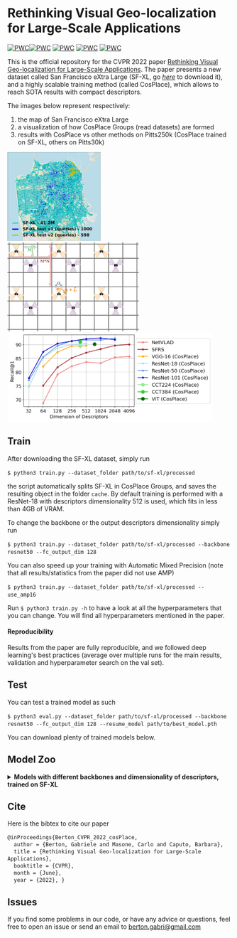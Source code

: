 
# Rethinking Visual Geo-localization for Large-Scale Applications

[![PWC](https://img.shields.io/endpoint.svg?url=https://paperswithcode.com/badge/rethinking-visual-geo-localization-for-large/visual-place-recognition-on-pittsburgh-250k)](https://paperswithcode.com/sota/visual-place-recognition-on-pittsburgh-250k?p=rethinking-visual-geo-localization-for-large)[![PWC](https://img.shields.io/endpoint.svg?url=https://paperswithcode.com/badge/rethinking-visual-geo-localization-for-large/visual-place-recognition-on-pittsburgh-30k)](https://paperswithcode.com/sota/visual-place-recognition-on-pittsburgh-30k?p=rethinking-visual-geo-localization-for-large)
[![PWC](https://img.shields.io/endpoint.svg?url=https://paperswithcode.com/badge/rethinking-visual-geo-localization-for-large/visual-place-recognition-on-tokyo247)](https://paperswithcode.com/sota/visual-place-recognition-on-tokyo247?p=rethinking-visual-geo-localization-for-large)
[![PWC](https://img.shields.io/endpoint.svg?url=https://paperswithcode.com/badge/rethinking-visual-geo-localization-for-large/visual-place-recognition-on-mapillary-val)](https://paperswithcode.com/sota/visual-place-recognition-on-mapillary-val?p=rethinking-visual-geo-localization-for-large)
[![PWC](https://img.shields.io/endpoint.svg?url=https://paperswithcode.com/badge/rethinking-visual-geo-localization-for-large/visual-place-recognition-on-st-lucia)](https://paperswithcode.com/sota/visual-place-recognition-on-st-lucia?p=rethinking-visual-geo-localization-for-large)

This is the official repository for the CVPR 2022 paper [Rethinking Visual Geo-localization for Large-Scale Applications](https://arxiv.org/abs/2204.02287).
The paper presents a new dataset called San Francisco eXtra Large (SF-XL, go [_here_](https://forms.gle/wpyDzhDyoWLQygAT9) to download it), and a highly scalable training method (called CosPlace), which allows to reach SOTA results with compact descriptors.

The images below represent respectively:
1) the map of San Francisco eXtra Large
2) a visualization of how CosPlace Groups (read datasets) are formed
3) results with CosPlace vs other methods on Pitts250k (CosPlace trained on SF-XL, others on Pitts30k)
<p float="left">
  <img src="https://github.com/gmberton/gmberton.github.io/blob/main/images/SF-XL%20map.jpg" height="200" />
  <img src="https://github.com/gmberton/gmberton.github.io/blob/main/images/map_groups.png" height="200" /> 
  <img src="https://github.com/gmberton/gmberton.github.io/blob/main/images/backbones_pitts250k_main.png" height="200" />
</p>



## Train
After downloading the SF-XL dataset, simply run 

`$ python3 train.py --dataset_folder path/to/sf-xl/processed`

the script automatically splits SF-XL in CosPlace Groups, and saves the resulting object in the folder `cache`.
By default training is performed with a ResNet-18 with descriptors dimensionality 512 is used, which fits in less than 4GB of VRAM.

To change the backbone or the output descriptors dimensionality simply run 

`$ python3 train.py --dataset_folder path/to/sf-xl/processed --backbone resnet50 --fc_output_dim 128`

You can also speed up your training with Automatic Mixed Precision (note that all results/statistics from the paper did not use AMP)

`$ python3 train.py --dataset_folder path/to/sf-xl/processed --use_amp16`

Run `$ python3 train.py -h` to have a look at all the hyperparameters that you can change. You will find all hyperparameters mentioned in the paper.

#### Reproducibility
Results from the paper are fully reproducible, and we followed deep learning's best practices (average over multiple runs for the main results, validation and hyperparameter search on the val set).

## Test
You can test a trained model as such

`$ python3 eval.py --dataset_folder path/to/sf-xl/processed --backbone resnet50 --fc_output_dim 128 --resume_model path/to/best_model.pth`

You can download plenty of trained models below.

## Model Zoo

<details>
     <summary><b>Models with different backbones and dimensionality of descriptors, trained on SF-XL</b></summary></br>
    Pretained networks employing different backbones.</br></br>
	<table>
		<tr>
			<th rowspan=2>Model</th>
			<th colspan=7>Dimension of Descriptors</th>
	 	</tr>
	 	<tr>
	  		<td>32</td>
	   		<td>64</td>
	   		<td>128</td>
	   		<td>256</td>
	   		<td>512</td>
	   		<td>1024</td>
	   		<td>2048</td>
	 	</tr>
		<tr>
			<td>ResNet-18</td>
			<td>Coming Soon</td>
			<td>Coming Soon</td>
			<td>Coming Soon</td>
			<td>Coming Soon</td>
			<td>Coming Soon</td>
			<td>-</td>
			<td>-</td>
	 	</tr>
		<tr>
			<td>ResNet-50</td>
			<td>Coming Soon</td>
			<td>Coming Soon</td>
			<td>Coming Soon</td>
			<td>Coming Soon</td>
			<td>Coming Soon</td>
			<td>Coming Soon</td>
			<td>Coming Soon</td>
	 	</tr>
		<tr>
			<td>ResNet-101</td>
			<td>Coming Soon</td>
			<td>Coming Soon</td>
			<td>Coming Soon</td>
			<td>Coming Soon</td>
			<td>Coming Soon</td>
			<td>Coming Soon</td>
			<td>Coming Soon</td>
	 	</tr>
		<tr>
			<td>ResNet-152</td>
			<td>Coming Soon</td>
			<td>Coming Soon</td>
			<td>Coming Soon</td>
			<td>Coming Soon</td>
			<td>Coming Soon</td>
			<td>Coming Soon</td>
			<td>Coming Soon</td>
	 	</tr>
		<tr>
			<td>VGG-16</td>
			<td>Coming Soon</td>
			<td>Coming Soon</td>
			<td>Coming Soon</td>
			<td>Coming Soon</td>
			<td>Coming Soon</td>
			<td>-</td>
			<td>-</td>
	 	</tr>
	</table>
</details>

## Cite
Here is the bibtex to cite our paper
```
@inProceedings{Berton_CVPR_2022_cosPlace,
  author = {Berton, Gabriele and Masone, Carlo and Caputo, Barbara},
  title = {Rethinking Visual Geo-localization for Large-Scale Applications}, 
  booktitle = {CVPR},
  month = {June}, 
  year = {2022}, }
```

## Issues
If you find some problems in our code, or have any advice or questions, feel free to open an issue or send an email to berton.gabri@gmail.com

